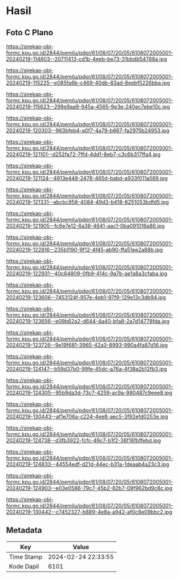 # Hasil

## Foto C Plano

https://sirekap-obj-formc.kpu.go.id/2844/pemilu/pdpr/61/08/07/20/05/6108072005001-20240219-114803--20711413-cd1b-4eeb-be73-31bbdb54788a.jpg

https://sirekap-obj-formc.kpu.go.id/2844/pemilu/pdpr/61/08/07/20/05/6108072005001-20240219-115225--e085fa6b-c469-40db-83ad-8eebf5226bba.jpg

https://sirekap-obj-formc.kpu.go.id/2844/pemilu/pdpr/61/08/07/20/05/6108072005001-20240219-115623--299e9aa9-945a-4565-9e3e-240ec7ebe10c.jpg

https://sirekap-obj-formc.kpu.go.id/2844/pemilu/pdpr/61/08/07/20/05/6108072005001-20240219-120303--963bfeb4-a0f7-4a79-b667-fa2975b24953.jpg

https://sirekap-obj-formc.kpu.go.id/2844/pemilu/pdpr/61/08/07/20/05/6108072005001-20240219-121101--d252fa72-7ffd-4dd1-8eb7-c3c6b317ffa4.jpg

https://sirekap-obj-formc.kpu.go.id/2844/pemilu/pdpr/61/08/07/20/05/6108072005001-20240219-121124--4913e448-2478-465d-babd-a933f011a569.jpg

https://sirekap-obj-formc.kpu.go.id/2844/pemilu/pdpr/61/08/07/20/05/6108072005001-20240219-121331--abcbc958-4084-49d3-b418-8251053bdfd5.jpg

https://sirekap-obj-formc.kpu.go.id/2844/pemilu/pdpr/61/08/07/20/05/6108072005001-20240219-121905--fc6e7e12-6a38-4641-aac1-0ba091016a86.jpg

https://sirekap-obj-formc.kpu.go.id/2844/pemilu/pdpr/61/08/07/20/05/6108072005001-20240219-122816--235b1190-9f12-4f45-ab90-ffa51ee2a88b.jpg

https://sirekap-obj-formc.kpu.go.id/2844/pemilu/pdpr/61/08/07/20/05/6108072005001-20240219-122931--40c64809-0fb9-414c-9a7b-ae1a8a3cfaba.jpg

https://sirekap-obj-formc.kpu.go.id/2844/pemilu/pdpr/61/08/07/20/05/6108072005001-20240219-123606--7453124f-957e-4eb1-97f9-129e13c3db94.jpg

https://sirekap-obj-formc.kpu.go.id/2844/pemilu/pdpr/61/08/07/20/05/6108072005001-20240219-123656--e09b62a2-d644-4a40-bfa8-2a7d14778fda.jpg

https://sirekap-obj-formc.kpu.go.id/2844/pemilu/pdpr/61/08/07/20/05/6108072005001-20240219-123726--9e19f681-3965-42a3-8993-990a4fa87d16.jpg

https://sirekap-obj-formc.kpu.go.id/2844/pemilu/pdpr/61/08/07/20/05/6108072005001-20240219-124147--b59d37b0-99fe-45dc-a76a-4f38a2b12fb3.jpg

https://sirekap-obj-formc.kpu.go.id/2844/pemilu/pdpr/61/08/07/20/05/6108072005001-20240219-124305--95b9da3d-73c7-4259-ac9a-980487c9eee8.jpg

https://sirekap-obj-formc.kpu.go.id/2844/pemilu/pdpr/61/08/07/20/05/6108072005001-20240219-130443--af1e706a-c224-4ee8-aec5-3f92efd0253e.jpg

https://sirekap-obj-formc.kpu.go.id/2844/pemilu/pdpr/61/08/07/20/05/6108072005001-20240219-124738--d3fb3922-fcfc-49c7-b1f2-36f16fbffebd.jpg

https://sirekap-obj-formc.kpu.go.id/2844/pemilu/pdpr/61/08/07/20/05/6108072005001-20240219-124833--44554edf-d21d-44ec-b31a-1deaab4a23c3.jpg

https://sirekap-obj-formc.kpu.go.id/2844/pemilu/pdpr/61/08/07/20/05/6108072005001-20240219-124903--e03e0586-79c7-45b2-82b7-09f962bd9c8c.jpg

https://sirekap-obj-formc.kpu.go.id/2844/pemilu/pdpr/61/08/07/20/05/6108072005001-20240219-130442--c7452327-b889-4e8a-a942-af0c8e09bbc2.jpg


## Metadata

| Key        | Value               |
| ---------- | ------------------- |
| Time Stamp | 2024-02-24 22:33:55 |
| Kode Dapil | 6101                |




